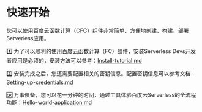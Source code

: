 # 快速开始

您可以使用百度云函数计算（CFC）组件非常简单、方便地创建、构建、部署Serverless应用。

1️⃣ 为了可以顺利的使用百度云函数计算（FC）组件，安装Serverless Devs开发者应用是必须的，安装方法可以参考：[Install-tutorial.md](https://github.com/devsapp/fc/blob/main/docs/Getting-started/Install-tutorial.md)

2️⃣ 安装完成之后，您还需要配置相关的密钥信息。配置密钥信息可以参考文档：[Setting-up-credentials.md](https://github.com/devsapp/fc/blob/main/docs/Getting-started/Setting-up-credentials.md)

🆗 万事俱备，您可以花一分钟的时间，通过工具体验百度云Serverless的全流程功能：[Hello-world-application.md](https://github.com/devsapp/fc/blob/main/docs/Getting-started/Hello-world-application.md)

